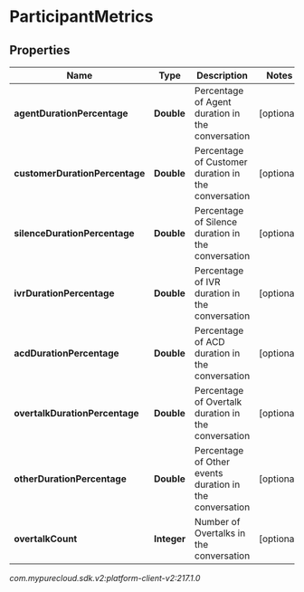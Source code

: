 # ParticipantMetrics


## Properties

| Name | Type | Description | Notes |
| ------------ | ------------- | ------------- | ------------- |
| **agentDurationPercentage** | **Double** | Percentage of Agent duration in the conversation |  [optional] |
| **customerDurationPercentage** | **Double** | Percentage of Customer duration in the conversation |  [optional] |
| **silenceDurationPercentage** | **Double** | Percentage of Silence duration in the conversation |  [optional] |
| **ivrDurationPercentage** | **Double** | Percentage of IVR duration in the conversation |  [optional] |
| **acdDurationPercentage** | **Double** | Percentage of ACD duration in the conversation |  [optional] |
| **overtalkDurationPercentage** | **Double** | Percentage of Overtalk duration in the conversation |  [optional] |
| **otherDurationPercentage** | **Double** | Percentage of Other events duration in the conversation |  [optional] |
| **overtalkCount** | **Integer** | Number of Overtalks in the conversation |  [optional] |




_com.mypurecloud.sdk.v2:platform-client-v2:217.1.0_
